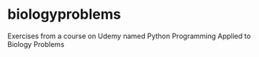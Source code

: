# biologyproblems
Exercises from a course on Udemy named Python Programming Applied to Biology Problems
